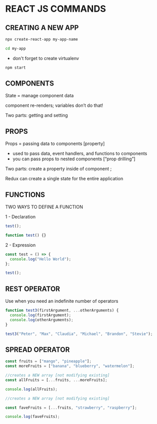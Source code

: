 # REACT JS COMMANDS

## CREATING A NEW APP

```bash
npx create-react-app my-app-name
```

```bash
cd my-app
```

- don't forget to create virtualenv

```bash
npm start
```

## COMPONENTS

State = manage component data

component re-renders; variables don’t do that!

Two parts: getting and setting

## PROPS

Props = passing data to components
[property]

- used to pass data, event handlers, and functions to components
- you can pass props to nested components [“prop drilling”]

Two parts: create a property inside of component ;

Redux can create a single state for the entire application

## FUNCTIONS

TWO WAYS TO DEFINE A FUNCTION

1 - Declaration

```javascript
test();

function test() {}
```

2 - Expression

```javascript
const test = () => {
  console.log("Hello World");
};

test();
```

## REST OPERATOR

Use when you need an indefinite number of operators

```javascript
function test3(firstArgument, ...otherArguments) {
  console.log(firstArgument);
  console.log(otherArguments);
}

test3("Peter", "Max", "Claudia", "Michael", "Brandon", "Stevie");
```

## SPREAD OPERATOR

```javascript
const fruits = ["mango", "pineapple"];
const moreFruits = ["banana", "blueberry", "watermelon"];

//creates a NEW array [not modifying existing]
const allFruits = [...fruits, ...moreFruits];

console.log(allFruits);

//creates a NEW array [not modifying existing]

const faveFruits = [...fruits, "strawberry", "raspberry"];

console.log(faveFruits);
```
